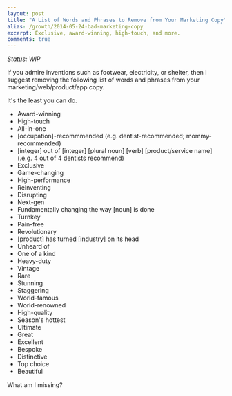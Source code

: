 ```yaml
---
layout: post
title: "A List of Words and Phrases to Remove from Your Marketing Copy"
alias: /growth/2014-05-24-bad-marketing-copy
excerpt: Exclusive, award-winning, high-touch, and more.
comments: true
---
```


_Status: WIP_

If you admire inventions such as footwear, electricity, or shelter, then I suggest removing the following list of words and phrases from your marketing/web/product/app copy. 

It's the least you can do.

* Award-winning  
* High-touch  
* All-in-one  
* [occupation]-recommmended (e.g. dentist-recommended; mommy-recommended)  
* [integer] out of [integer] [plural noun] [verb] [product/service name] \(.e.g. 4 out of 4 dentists recommend\)  
* Exclusive  
* Game-changing  
* High-performance  
* Reinventing  
* Disrupting   
* Next-gen  
* Fundamentally changing the way [noun] is done  
* Turnkey  
* Pain-free  
* Revolutionary  
* [product] has turned [industry] on its head  
* Unheard of  
* One of a kind  
* Heavy-duty  
* Vintage  
* Rare  
* Stunning  
* Staggering  
* World-famous  
* World-renowned  
* High-quality  
* Season's hottest  
* Ultimate  
* Great  
* Excellent  
* Bespoke  
* Distinctive  
* Top choice  
* Beautiful  

What am I missing? 

<a href="https://plus.google.com/+VincentBarr0?rel=author"></a>